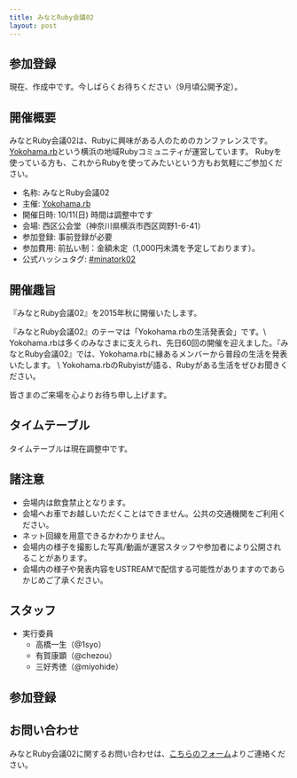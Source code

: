 ```yaml
---
title: みなとRuby会議02
layout: post
---
```


## 参加登録
現在、作成中です。今しばらくお待ちください（9月頃公開予定）。

## 開催概要
みなとRuby会議02は、Rubyに興味がある人のためのカンファレンスです。
[Yokohama.rb](https://yokohamarb.doorkeeper.jp/)という横浜の地域Rubyコミュニティが運営しています。
Rubyを使っている方も、これからRubyを使ってみたいという方もお気軽にご参加ください。

- 名称: みなとRuby会議02
- 主催: [Yokohama.rb](https://yokohamarb.doorkeeper.jp/)
- 開催日時: 10/11(日) 時間は調整中です
- 会場: 西区公会堂（神奈川県横浜市西区岡野1-6-41）
- 参加登録: 事前登録が必要
- 参加費用: 前払い制：金額未定（1,000円未満を予定しております）。
- 公式ハッシュタグ: [#minatork02](http://twitter.com/search?q=%23minatork02)

## 開催趣旨
『みなとRuby会議02』を2015年秋に開催いたします。

『みなとRuby会議02』のテーマは「Yokohama.rbの生活発表会」です。\\
Yokohama.rbは多くのみなさまに支えられ、先日60回の開催を迎えました。『みなとRuby会議02』では、Yokohama.rbに縁あるメンバーから普段の生活を発表いたします。 \\
Yokohama.rbのRubyistが語る、Rubyがある生活をぜひお聞きください。

皆さまのご来場を心よりお待ち申し上げます。

## タイムテーブル
タイムテーブルは現在調整中です。

## 諸注意

- 会場内は飲食禁止となります。
- 会場へお車でお越しいただくことはできません。公共の交通機関をご利用ください。
- ネット回線を用意できるかわかりません。
- 会場内の様子を撮影した写真/動画が運営スタッフや参加者により公開されることがあります。
- 会場内の様子や発表内容をUSTREAMで配信する可能性がありますのであらかじめご了承ください。

## スタッフ

- 実行委員
  - 高橋一生（@1syo）
  - 有賀康顕（@chezou）
  - 三好秀徳（@miyohide）

## 参加登録

## お問い合わせ
みなとRuby会議02に関するお問い合わせは、[こちらのフォーム](http://goo.gl/forms/j7LECMYQS1)よりご連絡ください。


<script type='text/javascript'>
  //<![CDATA[
    var gaJsHost = (("https:" == document.location.protocol) ? "https://ssl." : "http://www.");
    document.write(unescape("%3Cscript src='" + gaJsHost + "google-analytics.com/ga.js' type='text/javascript'%3E%3C/script%3E"));
  //]]>
</script>
<script type='text/javascript'>
  //<![CDATA[
    var pageTracker = _gat._getTracker("UA-56065-3");
    pageTracker._trackPageview();
  //]]>
</script>
